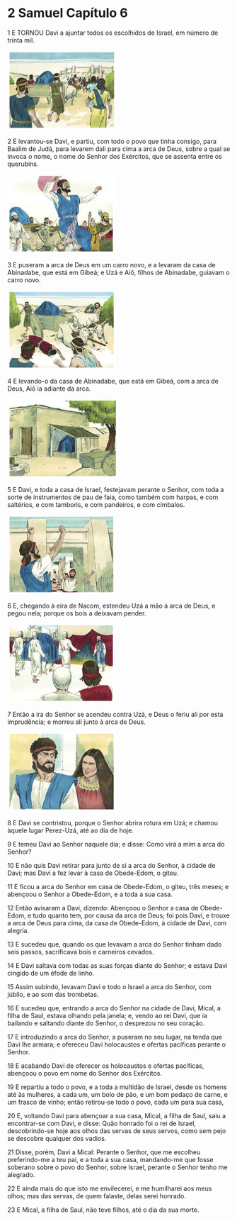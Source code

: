 # 2 Samuel Capítulo 6

1	E TORNOU Davi a ajuntar todos os escolhidos de Israel, em número de trinta mil.

![](.img/10_2Sa_06_01_RG.jpg)

2	E levantou-se Davi, e partiu, com todo o povo que tinha consigo, para Baalim de Judá, para levarem dali para cima a arca de Deus, sobre a qual se invoca o nome, o nome do Senhor dos Exércitos, que se assenta entre os querubins.

![](.img/10_2Sa_06_02_RG.jpg)

3	E puseram a arca de Deus em um carro novo, e a levaram da casa de Abinadabe, que está em Gibeá; e Uzá e Aiô, filhos de Abinadabe, guiavam o carro novo.

![](.img/10_2Sa_06_03_RG.jpg)

4	E levando-o da casa de Abinadabe, que está em Gibeá, com a arca de Deus, Aiô ia adiante da arca.

![](.img/10_2Sa_06_04_RG.jpg)

5	E Davi, e toda a casa de Israel, festejavam perante o Senhor, com toda a sorte de instrumentos de pau de faia, como também com harpas, e com saltérios, e com tamboris, e com pandeiros, e com címbalos.

![](.img/10_2Sa_06_05_RG.jpg)

6	E, chegando à eira de Nacom, estendeu Uzá a mão à arca de Deus, e pegou nela; porque os bois a deixavam pender.

![](.img/10_2Sa_06_06_RG.jpg)

7	Então a ira do Senhor se acendeu contra Uzá, e Deus o feriu ali por esta imprudência; e morreu ali junto à arca de Deus.

![](.img/10_2Sa_06_07_RG.jpg)

8	E Davi se contristou, porque o Senhor abrira rotura em Uzá; e chamou àquele lugar Perez-Uzá, até ao dia de hoje.

9	E temeu Davi ao Senhor naquele dia; e disse: Como virá a mim a arca do Senhor?

10	E não quis Davi retirar para junto de si a arca do Senhor, à cidade de Davi; mas Davi a fez levar à casa de Obede-Edom, o giteu.

11	E ficou a arca do Senhor em casa de Obede-Edom, o giteu, três meses; e abençoou o Senhor a Obede-Edom, e a toda a sua casa.

12	Então avisaram a Davi, dizendo: Abençoou o Senhor a casa de Obede-Edom, e tudo quanto tem, por causa da arca de Deus; foi pois Davi, e trouxe a arca de Deus para cima, da casa de Obede-Edom, à cidade de Davi, com alegria.

13	E sucedeu que, quando os que levavam a arca do Senhor tinham dado seis passos, sacrificava bois e carneiros cevados.

14	E Davi saltava com todas as suas forças diante do Senhor; e estava Davi cingido de um éfode de linho.

15	Assim subindo, levavam Davi e todo o Israel a arca do Senhor, com júbilo, e ao som das trombetas.

16	E sucedeu que, entrando a arca do Senhor na cidade de Davi, Mical, a filha de Saul, estava olhando pela janela; e, vendo ao rei Davi, que ia bailando e saltando diante do Senhor, o desprezou no seu coração.

17	E introduzindo a arca do Senhor, a puseram no seu lugar, na tenda que Davi lhe armara; e ofereceu Davi holocaustos e ofertas pacíficas perante o Senhor.

18	E acabando Davi de oferecer os holocaustos e ofertas pacíficas, abençoou o povo em nome do Senhor dos Exércitos.

19	E repartiu a todo o povo, e a toda a multidão de Israel, desde os homens até às mulheres, a cada um, um bolo de pão, e um bom pedaço de carne, e um frasco de vinho; então retirou-se todo o povo, cada um para sua casa,

20	E, voltando Davi para abençoar a sua casa, Mical, a filha de Saul, saiu a encontrar-se com Davi, e disse: Quão honrado foi o rei de Israel, descobrindo-se hoje aos olhos das servas de seus servos, como sem pejo se descobre qualquer dos vadios.

21	Disse, porém, Davi a Mical: Perante o Senhor, que me escolheu preferindo-me a teu pai, e a toda a sua casa, mandando-me que fosse soberano sobre o povo do Senhor, sobre Israel, perante o Senhor tenho me alegrado.

22	E ainda mais do que isto me envilecerei, e me humilharei aos meus olhos; mas das servas, de quem falaste, delas serei honrado.

23	E Mical, a filha de Saul, não teve filhos, até o dia da sua morte.


